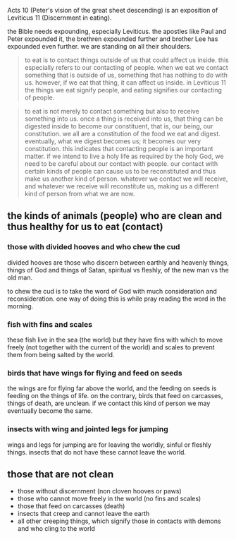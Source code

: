 Acts 10 (Peter's vision of the great sheet descending) is an exposition of
Leviticus 11 (Discernment in eating).

the Bible needs expounding, especially
Leviticus. the apostles like Paul and Peter expounded it, the brethren expounded
further and brother Lee has expounded even further. we are standing on all their
shoulders.

> to eat is to contact things outside of us that could affect us inside. this especially refers to our contacting of people. when we eat we contact something that is outside of us, something that has nothing to do with us. however, if we eat that thing, it can affect us inside. in Leviticus 11 the things we eat signify people, and eating signifies our contacting of people.


> to eat is not merely to contact something but also to receive something into us. once a thing is received into us, that thing can be digested inside to become our constituent, that is, our being, our constitution. we all are a constitution of the food we eat and digest. eventually, what we digest becomes us; it becomes our very constitution. this indicates that contacting people is an important matter. if we intend to live a holy life as required by the holy God, we need to be careful about our contact with people. our contact with certain kinds of people can cause us to be reconstituted and thus make us another kind of person. whatever we contact we will receive, and whatever we receive will reconstitute us, making us a different kind of person from what we are now.

## the kinds of animals (people) who are clean and thus healthy for us to eat (contact)

### those with divided hooves and who chew the cud
divided hooves are those who discern between earthly and heavenly things, things of God and things of Satan, spiritual vs fleshly, of the new man vs the old man.

to chew the cud is to take the word of God with much consideration and reconsideration. one way of doing this is while pray reading the word in the morning.

### fish with fins and scales
these fish live in the sea (the world) but they have fins with which to move freely (not together with the current of the world) and scales to prevent them from being salted by the world.

### birds that have wings for flying and feed on seeds
the wings are for flying far above the world, and the feeding on seeds is feeding on the things of life. on the contrary, birds that feed on carcasses, things of death, are unclean. if we contact this kind of person we may eventually become the same.

### insects with wing and jointed legs for jumping
wings and legs for jumping are for leaving the worldly, sinful or fleshly things. insects that do not have these cannot leave the world.

## those that are not clean
- those without discernment (non cloven hooves or paws)
- those who cannot move freely in the world (no fins and scales)
- those that feed on carcasses (death)
- insects that creep and cannot leave the earth
- all other creeping things, which signify those in contacts with demons and who cling to the world
  
